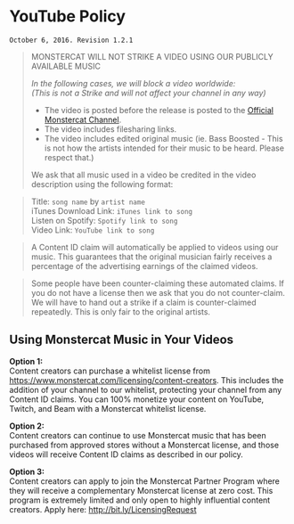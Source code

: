 # YouTube Policy

    October 6, 2016. Revision 1.2.1

>MONSTERCAT WILL NOT STRIKE A VIDEO USING OUR PUBLICLY AVAILABLE MUSIC
>
>*In the following cases, we will block a video worldwide:  
>(This is not a Strike and will not affect your channel in any way)*  
>
> - The video is posted before the release is posted to the [Official Monstercat Channel](http://www.youtube.com/Monstercat). 
> - The video includes filesharing links.
> - The video includes edited original music (ie. Bass Boosted - This is not how the artists intended for their music to be heard. Please respect that.)
>
>We ask that all music used in a video be credited in the video description using the following format:

>Title: `song name` by `artist name`  
>iTunes Download Link: `iTunes link to song`  
>Listen on Spotify: `Spotify link to song`  
>Video Link: `YouTube link to song`  

>A Content ID claim will automatically be applied to videos using our music. This guarantees that the original musician fairly receives a percentage of the advertising earnings of the claimed videos.

>Some people have been counter-claiming these automated claims. If you do not have a license then we ask that you do not counter-claim. We will have to hand out a strike if a claim is counter-claimed repeatedly. This is only fair to the original artists.


## Using Monstercat Music in Your Videos

**Option 1:**  
Content creators can purchase a whitelist license from https://www.monstercat.com/licensing/content-creators. This includes the addition of your channel to our whitelist, protecting your channel from any Content ID claims. You can 100% monetize your content on YouTube, Twitch, and Beam with a Monstercat whitelist license.

**Option 2:**  
Content creators can continue to use Monstercat music that has been purchased from approved stores without a Monstercat license, and those videos will receive Content ID claims as described in our policy.

**Option 3:**  
Content creators can apply to join the Monstercat Partner Program where they will receive a complementary Monstercat license at zero cost. This program is extremely limited and only open to highly influential content creators. Apply here: http://bit.ly/LicensingRequest
